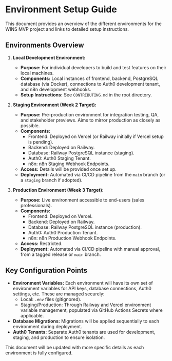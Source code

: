 # Environment Setup Guide

This document provides an overview of the different environments for the WINS MVP project and links to detailed setup instructions.

## Environments Overview

1.  **Local Development Environment:**
    *   **Purpose:** For individual developers to build and test features on their local machines.
    *   **Components:** Local instances of frontend, backend, PostgreSQL database (via Docker), connections to Auth0 development tenant, and n8n development webhooks.
    *   **Setup Instructions:** See `CONTRIBUTING.md` in the root directory.

2.  **Staging Environment (Week 2 Target):**
    *   **Purpose:** Pre-production environment for integration testing, QA, and stakeholder previews. Aims to mirror production as closely as possible.
    *   **Components:**
        *   Frontend: Deployed on Vercel (or Railway initially if Vercel setup is pending).
        *   Backend: Deployed on Railway.
        *   Database: Railway PostgreSQL instance (staging).
        *   Auth0: Auth0 Staging Tenant.
        *   n8n: n8n Staging Webhook Endpoints.
    *   **Access:** Details will be provided once set up.
    *   **Deployment:** Automated via CI/CD pipeline from the `main` branch (or a `staging` branch if adopted).

3.  **Production Environment (Week 3 Target):**
    *   **Purpose:** Live environment accessible to end-users (sales professionals).
    *   **Components:**
        *   Frontend: Deployed on Vercel.
        *   Backend: Deployed on Railway.
        *   Database: Railway PostgreSQL instance (production).
        *   Auth0: Auth0 Production Tenant.
        *   n8n: n8n Production Webhook Endpoints.
    *   **Access:** Restricted.
    *   **Deployment:** Automated via CI/CD pipeline with manual approval, from a tagged release or `main` branch.

## Key Configuration Points

*   **Environment Variables:** Each environment will have its own set of environment variables for API keys, database connections, Auth0 settings, etc. These are managed securely:
    *   Local: `.env` files (gitignored).
    *   Staging/Production: Through Railway and Vercel environment variable management, populated via GitHub Actions Secrets where applicable.
*   **Database Migrations:** Migrations will be applied sequentially to each environment during deployment.
*   **Auth0 Tenants:** Separate Auth0 tenants are used for development, staging, and production to ensure isolation.

This document will be updated with more specific details as each environment is fully configured.
